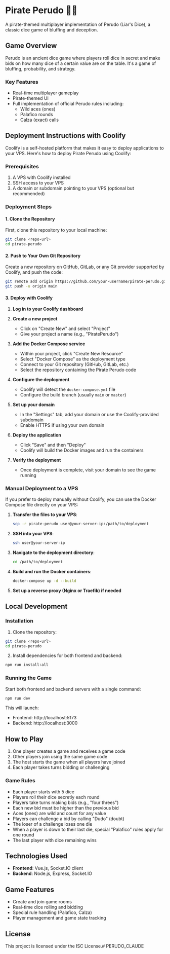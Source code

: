 # Pirate Perudo 🏴‍☠️

A pirate-themed multiplayer implementation of Perudo (Liar's Dice), a classic dice game of bluffing and deception.

## Game Overview

Perudo is an ancient dice game where players roll dice in secret and make bids on how many dice of a certain value are on the table. It's a game of bluffing, probability, and strategy.

### Key Features

- Real-time multiplayer gameplay
- Pirate-themed UI
- Full implementation of official Perudo rules including:
  - Wild aces (ones)
  - Palafico rounds
  - Calza (exact) calls

## Deployment Instructions with Coolify

Coolify is a self-hosted platform that makes it easy to deploy applications to your VPS. Here's how to deploy Pirate Perudo using Coolify:

### Prerequisites

1. A VPS with Coolify installed
2. SSH access to your VPS
3. A domain or subdomain pointing to your VPS (optional but recommended)

### Deployment Steps

#### 1. Clone the Repository

First, clone this repository to your local machine:

```bash
git clone <repo-url>
cd pirate-perudo
```

#### 2. Push to Your Own Git Repository

Create a new repository on GitHub, GitLab, or any Git provider supported by Coolify, and push the code:

```bash
git remote add origin https://github.com/your-username/pirate-perudo.git
git push -u origin main
```

#### 3. Deploy with Coolify

1. **Log in to your Coolify dashboard**

2. **Create a new project**
   - Click on "Create New" and select "Project"
   - Give your project a name (e.g., "PiratePerudo")

3. **Add the Docker Compose service**
   - Within your project, click "Create New Resource"
   - Select "Docker Compose" as the deployment type
   - Connect to your Git repository (GitHub, GitLab, etc.)
   - Select the repository containing the Pirate Perudo code

4. **Configure the deployment**
   - Coolify will detect the `docker-compose.yml` file
   - Configure the build branch (usually `main` or `master`)

5. **Set up your domain**
   - In the "Settings" tab, add your domain or use the Coolify-provided subdomain
   - Enable HTTPS if using your own domain

6. **Deploy the application**
   - Click "Save" and then "Deploy"
   - Coolify will build the Docker images and run the containers

7. **Verify the deployment**
   - Once deployment is complete, visit your domain to see the game running

### Manual Deployment to a VPS

If you prefer to deploy manually without Coolify, you can use the Docker Compose file directly on your VPS:

1. **Transfer the files to your VPS**:
   ```bash
   scp -r pirate-perudo user@your-server-ip:/path/to/deployment
   ```

2. **SSH into your VPS**:
   ```bash
   ssh user@your-server-ip
   ```

3. **Navigate to the deployment directory**:
   ```bash
   cd /path/to/deployment
   ```

4. **Build and run the Docker containers**:
   ```bash
   docker-compose up -d --build
   ```

5. **Set up a reverse proxy (Nginx or Traefik) if needed**

## Local Development

### Installation

1. Clone the repository:
```bash
git clone <repo-url>
cd pirate-perudo
```

2. Install dependencies for both frontend and backend:
```bash
npm run install:all
```

### Running the Game

Start both frontend and backend servers with a single command:
```bash
npm run dev
```

This will launch:
- Frontend: http://localhost:5173
- Backend: http://localhost:3000

## How to Play

1. One player creates a game and receives a game code
2. Other players join using the same game code
3. The host starts the game when all players have joined
4. Each player takes turns bidding or challenging

### Game Rules

- Each player starts with 5 dice
- Players roll their dice secretly each round
- Players take turns making bids (e.g., "four threes")
- Each new bid must be higher than the previous bid
- Aces (ones) are wild and count for any value
- Players can challenge a bid by calling "Dudo" (doubt)
- The loser of a challenge loses one die
- When a player is down to their last die, special "Palafico" rules apply for one round
- The last player with dice remaining wins

## Technologies Used

- **Frontend**: Vue.js, Socket.IO client
- **Backend**: Node.js, Express, Socket.IO

## Game Features

- Create and join game rooms
- Real-time dice rolling and bidding
- Special rule handling (Palafico, Calza)
- Player management and game state tracking

## License

This project is licensed under the ISC License.# PERUDO_CLAUDE
